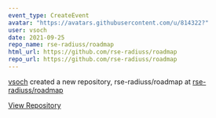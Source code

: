 ```yaml
---
event_type: CreateEvent
avatar: "https://avatars.githubusercontent.com/u/814322?"
user: vsoch
date: 2021-09-25
repo_name: rse-radiuss/roadmap
html_url: https://github.com/rse-radiuss/roadmap
repo_url: https://github.com/rse-radiuss/roadmap
---
```


<a href='https://github.com/vsoch' target='_blank'>vsoch</a> created a new repository, rse-radiuss/roadmap at <a href='https://github.com/rse-radiuss/roadmap' target='_blank'>rse-radiuss/roadmap</a>

<a href='https://github.com/rse-radiuss/roadmap' target='_blank'>View Repository</a>